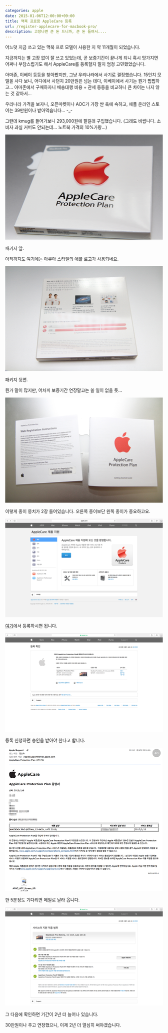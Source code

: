 ```yaml
---
categories: apple
date: 2015-01-06T12:00:00+09:00
title: 맥북 프로용 AppleCare 등록
url: /register-applecare-for-macbook-pro/
description: 고장나면 큰 돈 드니까, 큰 돈 들여서....
---
```


어느덧 지금 쓰고 있는 맥북 프로 모델이 사용한 지 약 11개월이 되었습니다.

지금까지는 별 고장 없이 잘 쓰고 있었는데, 곧 보증기간이 끝나게 되니 혹시 망가지면 어쩌나 부담스럽기도 해서 AppleCare를 등록할지 말지 엄청 고민했었습니다.

아마존, 이베이 등등을 찾아봤지만, 그냥 우리나라에서 사기로 결정했습니다. 15인치 모델을 사다 보니, 어디에서 사던지 20만원은 넘는 데다, 이베이에서 사기는 뭔가 찝찝하고... 아마존에서 구매하자니 배송대행 비용 + 관세 등등을 비교하니 큰 차이는 나지 않는 것 같아서...

우리나라 가격을 보자니, 오픈마켓이나 AOC가 가장 싼 축에 속하고, 애플 온라인 스토어는 39만원이나 받아먹습니다... -\_-

그런데 kmug를 들어가보니 293,000원에 팔길래 구입했습니다. (그래도 비쌉니다. 소비자 과실 커버도 안되는데... 노트북 가격의 10%가량...)

![패키지 앞](01.jpg)

패키지 앞.

아직까지도 여기에는 아쿠아 스타일의 애플 로고가 사용되네요.

![패키지 뒤](02.jpg)

패키지 뒷면.

뭔가 말이 많지만, 어차피 보증기간 연장말고는 쓸 일이 없을 듯...

![종이 뭉치](03.jpg)

이렇게 종이 뭉치가 2장 들어있습니다. 오른쪽 종이보단 왼쪽 종이가 중요하고요.

![등록 사이트](04.png)

[여기](http://apple.com/kr/support/applecare)에서 등록하시면 됩니다.

![승인 필요](05.png)

등록 신청하면 승인을 받아야 한다고 합니다.

![증명서 메일](06.png)

한 5분정도 기다리면 메일로 날라 옵니다.

![서비스 기간](07.png)

그 다음에 확인하면 기간이 2년 더 늘어나 있습니다.

30만원이나 주고 연장했으니, 이제 2년 더 열심히 써야겠습니다.
